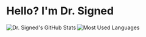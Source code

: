 <h1> Hello? I'm Dr. Signed </h1>

<img src='https://github-readme-stats.vercel.app/api?username=drsigned&show_icons=true&theme=default&count_private=true&line_height=40' align="left" alt="Dr. Signed's GitHub Stats"/>
<img src='https://github-readme-stats.vercel.app/api/top-langs/?username=drsigned&theme=default&hide_langs_below=4' alt="Most Used Languages"/>